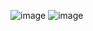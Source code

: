 ![image](https://user-images.githubusercontent.com/96529109/219043301-11cf73a0-ceed-4845-a530-34e5d12485ca.png)
![image](https://user-images.githubusercontent.com/96529109/219043604-aa7702d1-a396-4c65-bebd-849f050bbb3b.png)
